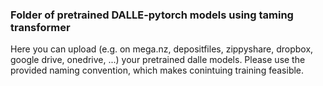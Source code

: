 ### Folder of pretrained DALLE-pytorch models using taming transformer

Here you can upload (e.g. on mega.nz, depositfiles, zippyshare, dropbox, google drive, onedrive, ...) your pretrained dalle models. 
Please use the provided naming convention, which makes conintuing training feasible.
